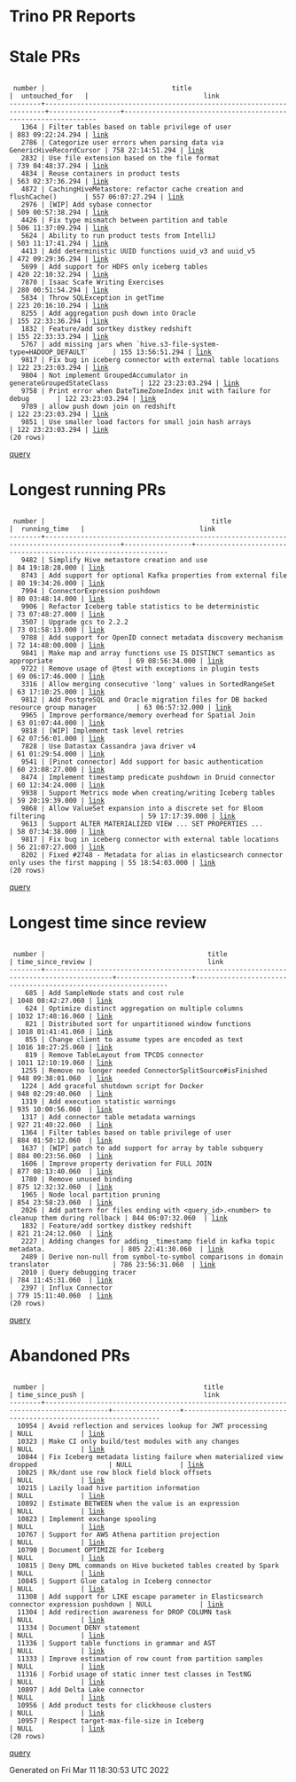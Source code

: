 Trino PR Reports
=======

#  Stale PRs
<pre><code>
 number |                                title                                 |  untouched_for   |                             link                              
--------+----------------------------------------------------------------------+------------------+---------------------------------------------------------------
   1364 | Filter tables based on table privilege of user                       | 883 09:22:24.294 | <a href="https://github.com/trinodb/trino/pull/1364">link</a> 
   2786 | Categorize user errors when parsing data via GenericHiveRecordCursor | 758 22:14:51.294 | <a href="https://github.com/trinodb/trino/pull/2786">link</a> 
   2832 | Use file extension based on the file format                          | 739 04:48:37.294 | <a href="https://github.com/trinodb/trino/pull/2832">link</a> 
   4834 | Reuse containers in product tests                                    | 563 02:37:36.294 | <a href="https://github.com/trinodb/trino/pull/4834">link</a> 
   4872 | CachingHiveMetastore: refactor cache creation and flushCache()       | 557 06:07:27.294 | <a href="https://github.com/trinodb/trino/pull/4872">link</a> 
   2976 | [WIP] Add sybase connector                                           | 509 00:57:38.294 | <a href="https://github.com/trinodb/trino/pull/2976">link</a> 
   4426 | Fix type mismatch between partition and table                        | 506 11:37:09.294 | <a href="https://github.com/trinodb/trino/pull/4426">link</a> 
   5624 | Ability to run product tests from IntelliJ                           | 503 11:17:41.294 | <a href="https://github.com/trinodb/trino/pull/5624">link</a> 
   4413 | Add deterministic UUID functions uuid_v3 and uuid_v5                 | 472 09:29:36.294 | <a href="https://github.com/trinodb/trino/pull/4413">link</a> 
   5699 | Add support for HDFS only iceberg tables                             | 420 22:10:32.294 | <a href="https://github.com/trinodb/trino/pull/5699">link</a> 
   7870 | Isaac Scafe Writing Exercises                                        | 280 00:51:54.294 | <a href="https://github.com/trinodb/trino/pull/7870">link</a> 
   5834 | Throw SQLException in getTime                                        | 223 20:16:10.294 | <a href="https://github.com/trinodb/trino/pull/5834">link</a> 
   8255 | Add aggregation push down into Oracle                                | 155 22:33:36.294 | <a href="https://github.com/trinodb/trino/pull/8255">link</a> 
   1832 | Feature/add sortkey distkey redshift                                 | 155 22:33:33.294 | <a href="https://github.com/trinodb/trino/pull/1832">link</a> 
   5767 | add missing jars when `hive.s3-file-system-type=HADOOP_DEFAULT`      | 155 13:56:51.294 | <a href="https://github.com/trinodb/trino/pull/5767">link</a> 
   9817 | Fix bug in iceberg connector with external table locations           | 122 23:23:03.294 | <a href="https://github.com/trinodb/trino/pull/9817">link</a> 
   9804 | Not implement GroupedAccumulator in generateGroupedStateClass        | 122 23:23:03.294 | <a href="https://github.com/trinodb/trino/pull/9804">link</a> 
   9758 | Print error when DateTimeZoneIndex init with failure for debug       | 122 23:23:03.294 | <a href="https://github.com/trinodb/trino/pull/9758">link</a> 
   9789 | allow push down join on redshift                                     | 122 23:23:03.294 | <a href="https://github.com/trinodb/trino/pull/9789">link</a> 
   9851 | Use smaller load factors for small join hash arrays                  | 122 23:23:03.294 | <a href="https://github.com/trinodb/trino/pull/9851">link</a> 
(20 rows)
</code></pre>
[query](https://github.com/nineinchnick/trino-cicd/blob/5ec5f65c336f3c1bf7c6ff6a40cf87476666a812/sql/pr/stale-prs.sql)

#  Longest running PRs
<pre><code>
 number |                                          title                                          |  running_time   |                             link                              
--------+-----------------------------------------------------------------------------------------+-----------------+---------------------------------------------------------------
   9482 | Simplify Hive metastore creation and use                                                | 84 19:18:28.000 | <a href="https://github.com/trinodb/trino/pull/9482">link</a> 
   8743 | Add support for optional Kafka properties from external file                            | 80 19:34:26.000 | <a href="https://github.com/trinodb/trino/pull/8743">link</a> 
   7994 | ConnectorExpression pushdown                                                            | 80 03:48:14.000 | <a href="https://github.com/trinodb/trino/pull/7994">link</a> 
   9906 | Refactor Iceberg table statistics to be deterministic                                   | 73 07:48:27.000 | <a href="https://github.com/trinodb/trino/pull/9906">link</a> 
   3507 | Upgrade gcs to 2.2.2                                                                    | 73 01:58:13.000 | <a href="https://github.com/trinodb/trino/pull/3507">link</a> 
   9788 | Add support for OpenID connect metadata discovery mechanism                             | 72 14:48:00.000 | <a href="https://github.com/trinodb/trino/pull/9788">link</a> 
   9841 | Make map and array functions use IS DISTINCT semantics as appropriate                   | 69 08:56:34.000 | <a href="https://github.com/trinodb/trino/pull/9841">link</a> 
   9722 | Remove usage of @test with exceptions in plugin tests                                   | 69 06:17:46.000 | <a href="https://github.com/trinodb/trino/pull/9722">link</a> 
   3316 | Allow merging consecutive 'long' values in SortedRangeSet                               | 63 17:10:25.000 | <a href="https://github.com/trinodb/trino/pull/3316">link</a> 
   9812 | Add PostgreSQL and Oracle migration files for DB backed resource group manager          | 63 06:57:32.000 | <a href="https://github.com/trinodb/trino/pull/9812">link</a> 
   9965 | Improve performance/memory overhead for Spatial Join                                    | 63 01:07:44.000 | <a href="https://github.com/trinodb/trino/pull/9965">link</a> 
   9818 | [WIP] Implement task level retries                                                      | 62 07:56:01.000 | <a href="https://github.com/trinodb/trino/pull/9818">link</a> 
   7828 | Use Datastax Cassandra java driver v4                                                   | 61 01:29:54.000 | <a href="https://github.com/trinodb/trino/pull/7828">link</a> 
   9541 | [Pinot connector] Add support for basic authentication                                  | 60 23:08:27.000 | <a href="https://github.com/trinodb/trino/pull/9541">link</a> 
   8474 | Implement timestamp predicate pushdown in Druid connector                               | 60 12:34:24.000 | <a href="https://github.com/trinodb/trino/pull/8474">link</a> 
   9938 | Support Metrics mode when creating/writing Iceberg tables                               | 59 20:19:39.000 | <a href="https://github.com/trinodb/trino/pull/9938">link</a> 
   9868 | Allow ValueSet expansion into a discrete set for Bloom filtering                        | 59 17:17:39.000 | <a href="https://github.com/trinodb/trino/pull/9868">link</a> 
   9613 | Support ALTER MATERIALIZED VIEW ... SET PROPERTIES ...                                  | 58 07:34:38.000 | <a href="https://github.com/trinodb/trino/pull/9613">link</a> 
   9817 | Fix bug in iceberg connector with external table locations                              | 56 21:07:27.000 | <a href="https://github.com/trinodb/trino/pull/9817">link</a> 
   8202 | Fixed #2748 - Metadata for alias in elasticsearch connector only uses the first mapping | 55 18:54:03.000 | <a href="https://github.com/trinodb/trino/pull/8202">link</a> 
(20 rows)
</code></pre>
[query](https://github.com/nineinchnick/trino-cicd/blob/5ec5f65c336f3c1bf7c6ff6a40cf87476666a812/sql/pr/running-prs.sql)

#  Longest time since review
<pre><code>
 number |                                         title                                         | time_since_review |                             link                              
--------+---------------------------------------------------------------------------------------+-------------------+---------------------------------------------------------------
    685 | Add SampleNode stats and cost rule                                                    | 1048 08:42:27.060 | <a href="https://github.com/trinodb/trino/pull/685">link</a>  
    624 | Optimize distinct aggregation on multiple columns                                     | 1032 17:48:16.060 | <a href="https://github.com/trinodb/trino/pull/624">link</a>  
    821 | Distributed sort for unpartitioned window functions                                   | 1018 01:41:41.060 | <a href="https://github.com/trinodb/trino/pull/821">link</a>  
    855 | Change client to assume types are encoded as text                                     | 1016 10:27:25.060 | <a href="https://github.com/trinodb/trino/pull/855">link</a>  
    819 | Remove TableLayout from TPCDS connector                                               | 1011 12:10:19.060 | <a href="https://github.com/trinodb/trino/pull/819">link</a>  
   1255 | Remove no longer needed ConnectorSplitSource#isFinished                               | 948 09:38:01.060  | <a href="https://github.com/trinodb/trino/pull/1255">link</a> 
   1224 | Add graceful shutdown script for Docker                                               | 948 02:29:40.060  | <a href="https://github.com/trinodb/trino/pull/1224">link</a> 
   1319 | Add execution statistic warnings                                                      | 935 10:00:56.060  | <a href="https://github.com/trinodb/trino/pull/1319">link</a> 
   1317 | Add connector table metadata warnings                                                 | 927 21:40:22.060  | <a href="https://github.com/trinodb/trino/pull/1317">link</a> 
   1364 | Filter tables based on table privilege of user                                        | 884 01:50:12.060  | <a href="https://github.com/trinodb/trino/pull/1364">link</a> 
   1637 | [WIP] patch to add support for array by table subquery                                | 884 00:23:56.060  | <a href="https://github.com/trinodb/trino/pull/1637">link</a> 
   1606 | Improve property derivation for FULL JOIN                                             | 877 08:13:40.060  | <a href="https://github.com/trinodb/trino/pull/1606">link</a> 
   1780 | Remove unused binding                                                                 | 875 12:32:32.060  | <a href="https://github.com/trinodb/trino/pull/1780">link</a> 
   1965 | Node local partition pruning                                                          | 854 23:58:23.060  | <a href="https://github.com/trinodb/trino/pull/1965">link</a> 
   2026 | Add pattern for files ending with &lt;query_id&gt;.&lt;number&gt; to cleanup them during rollback | 844 06:07:32.060  | <a href="https://github.com/trinodb/trino/pull/2026">link</a> 
   1832 | Feature/add sortkey distkey redshift                                                  | 821 21:24:12.060  | <a href="https://github.com/trinodb/trino/pull/1832">link</a> 
   2227 | Adding changes for adding _timestamp field in kafka topic metadata.                   | 805 22:41:30.060  | <a href="https://github.com/trinodb/trino/pull/2227">link</a> 
   2489 | Derive non-null from symbol-to-symbol comparisons in domain translator                | 786 23:56:31.060  | <a href="https://github.com/trinodb/trino/pull/2489">link</a> 
   2010 | Query debugging tracer                                                                | 784 11:45:31.060  | <a href="https://github.com/trinodb/trino/pull/2010">link</a> 
   2397 | Influx Connector                                                                      | 779 15:11:40.060  | <a href="https://github.com/trinodb/trino/pull/2397">link</a> 
(20 rows)
</code></pre>
[query](https://github.com/nineinchnick/trino-cicd/blob/5ec5f65c336f3c1bf7c6ff6a40cf87476666a812/sql/pr/awaiting-review.sql)

#  Abandoned PRs
<pre><code>
 number |                                        title                                         | time_since_push |                              link                              
--------+--------------------------------------------------------------------------------------+-----------------+----------------------------------------------------------------
  10954 | Avoid reflection and services lookup for JWT processing                              | NULL            | <a href="https://github.com/trinodb/trino/pull/10954">link</a> 
  10323 | Make CI only build/test modules with any changes                                     | NULL            | <a href="https://github.com/trinodb/trino/pull/10323">link</a> 
  10844 | Fix Iceberg metadata listing failure when materialized view dropped                  | NULL            | <a href="https://github.com/trinodb/trino/pull/10844">link</a> 
  10825 | Rk/dont use row block field block offsets                                            | NULL            | <a href="https://github.com/trinodb/trino/pull/10825">link</a> 
  10215 | Lazily load hive partition information                                               | NULL            | <a href="https://github.com/trinodb/trino/pull/10215">link</a> 
  10892 | Estimate BETWEEN when the value is an expression                                     | NULL            | <a href="https://github.com/trinodb/trino/pull/10892">link</a> 
  10823 | Implement exchange spooling                                                          | NULL            | <a href="https://github.com/trinodb/trino/pull/10823">link</a> 
  10767 | Support for AWS Athena partition projection                                          | NULL            | <a href="https://github.com/trinodb/trino/pull/10767">link</a> 
  10790 | Document OPTIMIZE for Iceberg                                                        | NULL            | <a href="https://github.com/trinodb/trino/pull/10790">link</a> 
  10815 | Deny DML commands on Hive bucketed tables created by Spark                           | NULL            | <a href="https://github.com/trinodb/trino/pull/10815">link</a> 
  10845 | Support Glue catalog in Iceberg connector                                            | NULL            | <a href="https://github.com/trinodb/trino/pull/10845">link</a> 
  11308 | Add support for LIKE escape parameter in Elasticsearch connector expression pushdown | NULL            | <a href="https://github.com/trinodb/trino/pull/11308">link</a> 
  11304 | Add redirection awareness for DROP COLUMN task                                       | NULL            | <a href="https://github.com/trinodb/trino/pull/11304">link</a> 
  11334 | Document DENY statement                                                              | NULL            | <a href="https://github.com/trinodb/trino/pull/11334">link</a> 
  11336 | Support table functions in grammar and AST                                           | NULL            | <a href="https://github.com/trinodb/trino/pull/11336">link</a> 
  11333 | Improve estimation of row count from partition samples                               | NULL            | <a href="https://github.com/trinodb/trino/pull/11333">link</a> 
  11316 | Forbid usage of static inner test classes in TestNG                                  | NULL            | <a href="https://github.com/trinodb/trino/pull/11316">link</a> 
  10897 | Add Delta Lake connector                                                             | NULL            | <a href="https://github.com/trinodb/trino/pull/10897">link</a> 
  10956 | Add product tests for clickhouse clusters                                            | NULL            | <a href="https://github.com/trinodb/trino/pull/10956">link</a> 
  10957 | Respect target-max-file-size in Iceberg                                              | NULL            | <a href="https://github.com/trinodb/trino/pull/10957">link</a> 
(20 rows)
</code></pre>
[query](https://github.com/nineinchnick/trino-cicd/blob/5ec5f65c336f3c1bf7c6ff6a40cf87476666a812/sql/pr/abandoned-prs.sql)

Generated on Fri Mar 11 18:30:53 UTC 2022
